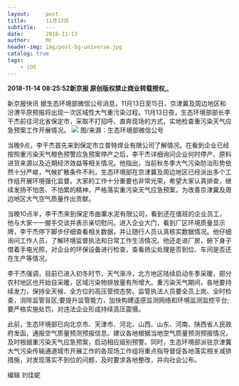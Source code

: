 ```yaml
---
layout:     post
title:      11月13日
subtitle:   ---
date:       2018-11-13
author:     Mc
header-img: img/post-bg-universe.jpg
catalog: true
tags:
    - iOS
---
```



**2018-11-14 08:25:52新京报
原创版权禁止商业转载授权[..](http://www.bjnews.com.cn/news/2018/11/14/521183.html "..")**

新京报快讯 据生态环境部微信公号消息，11月13日至15日，京津冀及周边地区和汾渭平原预报将出现一次区域性大气重污染过程。11月13日夜，生态环境部部长李干杰前往河北省保定市，采取不打招呼、直奔现场的方式，实地检查重污染天气应急预案工作开展情况。
![](https://media.bjnews.com.cn/image/2018/11/14/4726689945350120194.jpg)
图/来源：生态环境部微信公号

当晚9点，李干杰首先来到保定市立普特焊业有限公司了解情况。在看到企业已经按照重污染天气橙色预警应急预案停产之后，李干杰详细询问企业何时停产、原料进货来源以及近期经济效益等相关情况。他指出，当前秋冬季大气污染防治形势依然十分严峻，气候扩散条件不利，生态环境部在京津冀及周边地区已经派出多个工作组开展环境强化监督。大家的工作十分重要也非常光荣，希望大家认真排查，继续发扬不怕苦、不怕累的精神，严格落实重污染天气应急预案，为改善京津冀及周边地区大气空气质量作出贡献。

当晚10点半，李干杰来到保定市曲寨水泥有限公司，看到还在值班的企业员工，他与大家一一握手交谈并表示亲切慰问。进入企业大门，看到厂区环境质量显示牌，李干杰停下脚步仔细查看相关数据，并让随行人员认真核实数据情况。他仔细询问工作人员，了解环境监督执法和日常工作生活情况。他还走进厂房，俯下身子借着手电光照，对企业的环保设备进行检查，查看扬尘处理是否到位、车间是否还在生产等情况。

李干杰强调，目前已进入初冬时节，天气渐冷，北方地区陆续启动冬季采暖，部分农村地区也开始自采暖，区域污染物排放量有所增大。重污染天气期间，各地要持续发力，保持全天候、全方位的高压管控态势。监管执法人员要全员上岗、全时检查，消除监管盲区;要提升监管能力，加快构建遥感监测网络和环境监测监控平台;要严格实施处罚，对违法企业形成持续高压震慑。

此前，生态环境部已向北京市、天津市、河北、山西、山东、河南、陕西省人民政府发函，通报空气质量预测预报信息。建议各地根据当地空气质量预测预报情况，及时根据重污染天气应急预案，启动相应级别预警。同时，生态环境部派驻京津冀大气污染传输通道城市开展工作的各现场工作组将重点指导督促各地落实相关减排措施，对发现落实不到位的问题，及时要求各地整改，并向社会公布。

编辑  刘佳妮

